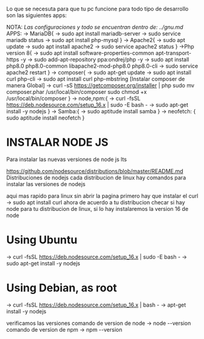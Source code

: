 Lo que se necesuta para que tu pc funcione para todo tipo de desarrollo son las siguientes apps:

NOTA: *Las configuraciones y todo se encuentran dentro de: ../gnu.md*
APPS:
-> MariaDB{
    -> sudo apt install mariadb-server
    -> sudo service mariadb status
    -> sudo apt install php-mysql
}
-> Apache2{
    -> sudo apt update
    -> sudo apt install apache2
    -> sudo service apache2 status
}
->Php version 8{
    -> sudo apt install software-properties-common apt-transport-https -y
    -> sudo add-apt-repository ppa:ondrej/php -y
    -> sudo apt install php8.0 php8.0-common libapache2-mod-php8.0 php8.0-cli
    -> sudo service apache2 restart
}
-> composer{
    -> sudo apt-get update
    -> sudo apt install curl php-cli 
    -> sudo apt install curl php-mbstring
    [Instalar composer de manera Global]
    -> curl -sS https://getcomposer.org/installer | php
            sudo mv composer.phar /usr/local/bin/composer
            sudo chmod +x /usr/local/bin/composer
}
-> node,npm:{
    -> curl -fsSL https://deb.nodesource.com/setup_16.x | sudo -E bash -
    -> sudo apt-get install -y nodejs
}
-> Samba:{
    -> sudo aptitude install samba
}
-> neofetch: {
    sudo aptitude install neofetch
}
# INSTALAR NODE JS

Para instalar las nuevas versiones de node js lts

<!-- Pagina que explica para instalarlo en todos los SO -->
<!-- https://kinsta.com/es/blog/como-instalar-node-js/ -->

https://github.com/nodesource/distributions/blob/master/README.md
Distribuciones de nodejs
cada distribucion de linux hay comandos para instalar las versiones de nodejs

aqui mas rapido para linux sin abrir la pagina
primero hay que instalar el curl
 -> sudo apt install curl
ahora de acuerdo a tu distribucion checar si hay node para tu distribucion de linux, si lo hay instalaremos la version 16 de node

# Using Ubuntu
-> curl -fsSL https://deb.nodesource.com/setup_16.x | sudo -E bash -
-> sudo apt-get install -y nodejs

# Using Debian, as root
-> curl -fsSL https://deb.nodesource.com/setup_16.x | bash -
-> apt-get install -y nodejs

verificamos las versiones
comando de version de node -> node --version
comando de version de npm -> npm --version
